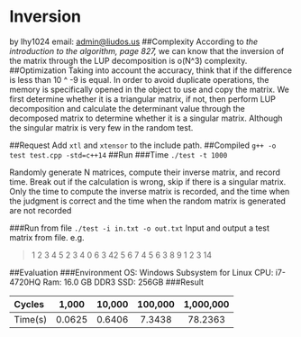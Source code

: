 # Inversion
by lhy1024
email: admin@liudos.us
##Complexity
According to *the introduction to the algorithm, page 827,* we can know that the inversion of the matrix through the LUP decomposition is o(N^3) complexity.
##Optimization
Taking into account the accuracy, think that if the difference is less than 10 ^ -9 is equal.
In order to avoid duplicate operations, the memory is specifically opened in the object to use and copy the matrix.
We first determine whether it is a triangular matrix, if not, then perform LUP decomposition and calculate the determinant value through the decomposed matrix to determine whether it is a singular matrix. Although the singular matrix is very few in the random test.

##Request
Add `xtl` and `xtensor` to the include path.
##Compiled
`g++ -o test test.cpp -std=c++14`
##Run
###Time
`./test -t 1000`

Randomly generate N matrices, compute their inverse matrix, and record time.
Break out if the calculation is wrong, skip if there is a singular matrix.
Only the time to compute the inverse matrix is recorded, and the time when the judgment is correct and the time when the random matrix is generated are not recorded

###Run from file
`./test -i in.txt -o out.txt`
Input and output a test matrix from file.
e.g.
>1 2 3 4 5
2 3 4 0 6
3 42 5 6 7
4 5 6 3 8
9 1 2 3 14


##Evaluation
###Environment
OS: Windows Subsystem for Linux
CPU:  i7-4720HQ 
Ram: 16.0 GB DDR3
SSD: 256GB
###Result

| Cycles     |     1,000 |   10,000   |100,000   |1,000,000   |
| :-------- | :--------:| :------: |:------: |:------: |
| Time(s)    |   0.0625 |  0.6406  |7.3438| 78.2363 |
